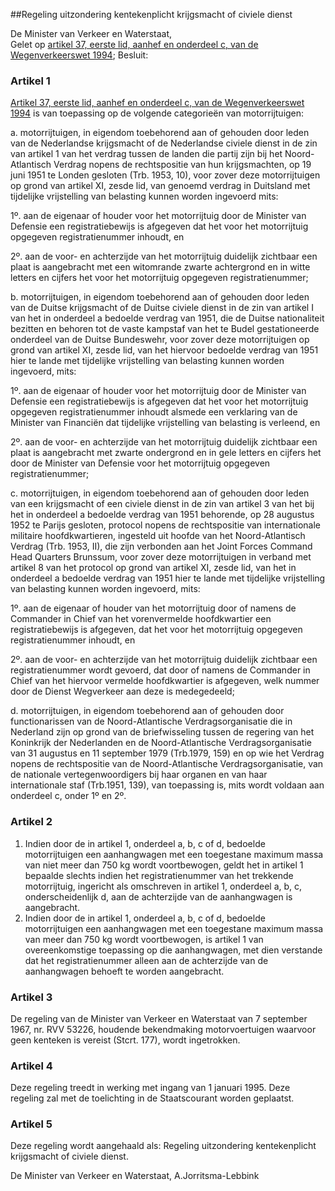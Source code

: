 <meta http-equiv='Content-Type' content='text/html; charset=utf-8' />

##Regeling uitzondering kentekenplicht krijgsmacht of civiele dienst

De Minister van Verkeer en Waterstaat,  
Gelet op [artikel 37, eerste lid, aanhef en onderdeel c, van de Wegenverkeerswet 1994](../../../../../../../../../wet/wegenverkeerswet/1994/BWBR0006622/README.md);
Besluit:    

### Artikel  1  

[Artikel 37, eerste lid, aanhef en onderdeel c, van de Wegenverkeerswet 1994](../../../../../../../../../wet/wegenverkeerswet/1994/BWBR0006622/README.md) is van toepassing op de volgende categorieën van motorrijtuigen: 

a. motorrijtuigen, in eigendom toebehorend aan of gehouden door leden van de Nederlandse krijgsmacht of de Nederlandse civiele dienst in de zin van artikel 1 van het verdrag tussen de landen die partij zijn bij het Noord-Atlantisch Verdrag nopens de rechtspositie van hun krijgsmachten, op 19 juni 1951 te Londen gesloten (Trb. 1953, 10), voor zover deze motorrijtuigen op grond van artikel XI, zesde lid, van genoemd verdrag in Duitsland met tijdelijke vrijstelling van belasting kunnen worden ingevoerd mits: 

1º. aan de eigenaar of houder voor het motorrijtuig door de Minister van Defensie een registratiebewijs is afgegeven dat het voor het motorrijtuig opgegeven registratienummer inhoudt, en  

2º. aan de voor- en achterzijde van het motorrijtuig duidelijk zichtbaar een plaat is aangebracht met een witomrande zwarte achtergrond en in witte letters en cijfers het voor het motorrijtuig opgegeven registratienummer;    

b. motorrijtuigen, in eigendom toebehorend aan of gehouden door leden van de Duitse krijgsmacht of de Duitse civiele dienst in de zin van artikel I van het in onderdeel a bedoelde verdrag van 1951, die de Duitse nationaliteit bezitten en behoren tot de vaste kampstaf van het te Budel gestationeerde onderdeel van de Duitse Bundeswehr, voor zover deze motorrijtuigen op grond van artikel XI, zesde lid, van het hiervoor bedoelde verdrag van 1951 hier te lande met tijdelijke vrijstelling van belasting kunnen worden ingevoerd, mits: 

1º. aan de eigenaar of houder voor het motorrijtuig door de Minister van Defensie een registratiebewijs is afgegeven dat het voor het motorrijtuig opgegeven registratienummer inhoudt alsmede een verklaring van de Minister van Financiën dat tijdelijke vrijstelling van belasting is verleend, en  

2º. aan de voor- en achterzijde van het motorrijtuig duidelijk zichtbaar een plaat is aangebracht met zwarte ondergrond en in gele letters en cijfers het door de Minister van Defensie voor het motorrijtuig opgegeven registratienummer;    

c. motorrijtuigen, in eigendom toebehorend aan of gehouden door leden van een krijgsmacht of een civiele dienst in de zin van artikel 3 van het bij het in onderdeel a bedoelde verdrag van 1951 behorende, op 28 augustus 1952 te Parijs gesloten, protocol nopens de rechtspositie van internationale militaire hoofdkwartieren, ingesteld uit hoofde van het Noord-Atlantisch Verdrag (Trb. 1953, II), die zijn verbonden aan het Joint Forces Command Head Quarters Brunssum, voor zover deze motorrijtuigen in verband met artikel 8 van het protocol op grond van artikel XI, zesde lid, van het in onderdeel a bedoelde verdrag van 1951 hier te lande met tijdelijke vrijstelling van belasting kunnen worden ingevoerd, mits: 

1º. aan de eigenaar of houder van het motorrijtuig door of namens de Commander in Chief van het vorenvermelde hoofdkwartier een registratiebewijs is afgegeven, dat het voor het motorrijtuig opgegeven registratienummer inhoudt, en  

2º. aan de voor- en achterzijde van het motorrijtuig duidelijk zichtbaar een registratienummer wordt gevoerd, dat door of namens de Commander in Chief van het hiervoor vermelde hoofdkwartier is afgegeven, welk nummer door de Dienst Wegverkeer aan deze is medegedeeld;    

d. motorrijtuigen, in eigendom toebehorend aan of gehouden door functionarissen van de Noord-Atlantische Verdragsorganisatie die in Nederland zijn op grond van de briefwisseling tussen de regering van het Koninkrijk der Nederlanden en de Noord-Atlantische Verdragsorganisatie van 31 augustus en 11 september 1979 (Trb.1979, 159) en op wie het Verdrag nopens de rechtspositie van de Noord-Atlantische Verdragsorganisatie, van de nationale vertegenwoordigers bij haar organen en van haar internationale staf (Trb.1951, 139), van toepassing is, mits wordt voldaan aan onderdeel c, onder 1º en 2º.    

### Artikel  2  

1.  Indien door de in artikel 1, onderdeel a, b, c of d, bedoelde motorrijtuigen een aanhangwagen met een toegestane maximum massa van niet meer dan 750 kg wordt voortbewogen, geldt het in artikel 1 bepaalde slechts indien het registratienummer van het trekkende motorrijtuig, ingericht als omschreven in artikel 1, onderdeel a, b, c, onderscheidenlijk d, aan de achterzijde van de aanhangwagen is aangebracht.   
2.  Indien door de in artikel 1, onderdeel a, b, c of d, bedoelde motorrijtuigen een aanhangwagen met een toegestane maximum massa van meer dan 750 kg wordt voortbewogen, is artikel 1 van overeenkomstige toepassing op die aanhangwagen, met dien verstande dat het registratienummer alleen aan de achterzijde van de aanhangwagen behoeft te worden aangebracht.   

### Artikel  3  

De regeling van de Minister van Verkeer en Waterstaat van 7 september 1967, nr. RVV 53226, houdende bekendmaking motorvoertuigen waarvoor geen kenteken is vereist (Stcrt. 177), wordt ingetrokken.  

### Artikel  4  

Deze regeling treedt in werking met ingang van 1 januari 1995. Deze regeling zal met de toelichting in de Staatscourant worden geplaatst.  

### Artikel  5  

Deze regeling wordt aangehaald als: Regeling uitzondering kentekenplicht krijgsmacht of civiele dienst.  

De 
Minister van Verkeer en Waterstaat, 
A.Jorritsma-Lebbink    
